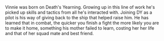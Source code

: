 Vinnie was born on Death's Yearning. Growing up in this line of work he's picked up skills and tactics from all he's interacted with. Joining DY as a pilot is his way of giving back to the ship that helped raise him. He has learned that in combat, the quicker you finish a fight the more likely you are to make it home, something his mother failed to learn, costing her her life and that of her squad mate and best friend.
